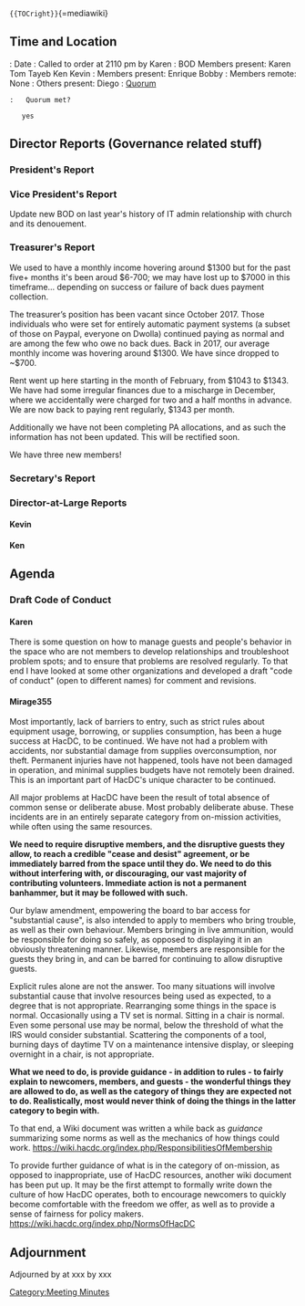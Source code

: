 `{{TOCright}}`{=mediawiki}

## Time and Location

:   Date
:   Called to order at 2110 pm by Karen
:   BOD Members present: Karen Tom Tayeb Ken Kevin
:   Members present: Enrique Bobby
:   Members remote: None
:   Others present: Diego
:   [Quorum](Quorum)

    :   Quorum met?

`   yes`

## Director Reports (Governance related stuff)

### President's Report

### Vice President's Report

Update new BOD on last year's history of IT admin relationship with
church and its denouement.

### Treasurer's Report

We used to have a monthly income hovering around \$1300 but for the past
five+ months it's been aroud \$6-700; we may have lost up to \$7000 in
this timeframe... depending on success or failure of back dues payment
collection.

The treasurer’s position has been vacant since October 2017. Those
individuals who were set for entirely automatic payment systems (a
subset of those on Paypal, everyone on Dwolla) continued paying as
normal and are among the few who owe no back dues. Back in 2017, our
average monthly income was hovering around \$1300. We have since dropped
to \~\$700.

Rent went up here starting in the month of February, from \$1043 to
\$1343. We have had some irregular finances due to a mischarge in
December, where we accidentally were charged for two and a half months
in advance. We are now back to paying rent regularly, \$1343 per month.

Additionally we have not been completing PA allocations, and as such the
information has not been updated. This will be rectified soon.

We have three new members!

### Secretary's Report

### Director-at-Large Reports

#### Kevin

#### Ken

## Agenda

### Draft Code of Conduct

#### Karen

There is some question on how to manage guests and people's behavior in
the space who are not members to develop relationships and troubleshoot
problem spots; and to ensure that problems are resolved regularly. To
that end I have looked at some other organizations and developed a draft
"code of conduct" (open to different names) for comment and revisions.

#### Mirage355

Most importantly, lack of barriers to entry, such as strict rules about
equipment usage, borrowing, or supplies consumption, has been a huge
success at HacDC, to be continued. We have not had a problem with
accidents, nor substantial damage from supplies overconsumption, nor
theft. Permanent injuries have not happened, tools have not been damaged
in operation, and minimal supplies budgets have not remotely been
drained. This is an important part of HacDC's unique character to be
continued.

All major problems at HacDC have been the result of total absence of
common sense or deliberate abuse. Most probably deliberate abuse. These
incidents are in an entirely separate category from on-mission
activities, while often using the same resources.

**We need to require disruptive members, and the disruptive guests they
allow, to reach a credible "cease and desist" agreement, or be
immediately barred from the space until they do. We need to do this
without interfering with, or discouraging, our vast majority of
contributing volunteers. Immediate action is not a permanent banhammer,
but it may be followed with such.**

Our bylaw amendment, empowering the board to bar access for "substantial
cause", is also intended to apply to members who bring trouble, as well
as their own behaviour. Members bringing in live ammunition, would be
responsible for doing so safely, as opposed to displaying it in an
obviously threatening manner. Likewise, members are responsible for the
guests they bring in, and can be barred for continuing to allow
disruptive guests.

Explicit rules alone are not the answer. Too many situations will
involve substantial cause that involve resources being used as expected,
to a degree that is not appropriate. Rearranging some things in the
space is normal. Occasionally using a TV set is normal. Sitting in a
chair is normal. Even some personal use may be normal, below the
threshold of what the IRS would consider substantial. Scattering the
components of a tool, burning days of daytime TV on a maintenance
intensive display, or sleeping overnight in a chair, is not appropriate.

**What we need to do, is provide guidance - in addition to rules - to
fairly explain to newcomers, members, and guests - the wonderful things
they are allowed to do, as well as the category of things they are
expected not to do. Realistically, most would never think of doing the
things in the latter category to begin with.**

To that end, a Wiki document was written a while back as *guidance*
summarizing some norms as well as the mechanics of how things could
work. <https://wiki.hacdc.org/index.php/ResponsibilitiesOfMembership>

To provide further guidance of what is in the category of on-mission, as
opposed to inappropriate, use of HacDC resources, another wiki document
has been put up. It may be the first attempt to formally write down the
culture of how HacDC operates, both to encourage newcomers to quickly
become comfortable with the freedom we offer, as well as to provide a
sense of fairness for policy makers.
<https://wiki.hacdc.org/index.php/NormsOfHacDC>

## Adjournment

Adjourned by at xxx by xxx

[Category:Meeting Minutes](Category:Meeting_Minutes)
